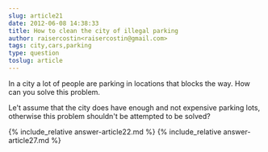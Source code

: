 ```yaml
---
slug: article21
date: 2012-06-08 14:38:33
title: How to clean the city of illegal parking
author: raisercostin<raisercostin@gmail.com>
tags: city,cars,parking
type: question
toslug: article
---
```

<p>In a city a lot of people are parking in locations that blocks the way.
How can you solve this problem.</p>
<p>Le't assume that the city does have enough and not expensive parking lots, otherwise this problem shouldn't be attempted to be solved?</p>
{% include_relative answer-article22.md %}
{% include_relative answer-article27.md %}
